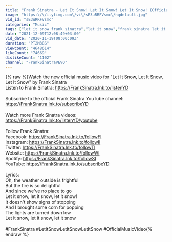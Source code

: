 ```yaml
---
title: "Frank Sinatra - Let It Snow! Let It Snow! Let It Snow! (Official Music Video)"
image: "https:\/\/i.ytimg.com\/vi\/sE3uRRFVsmc\/hqdefault.jpg"
vid_id: "sE3uRRFVsmc"
categories: "Music"
tags: ["let it snow frank sinatra","let it snow","frank sinatra let it snow"]
date: "2021-12-09T12:08:49+03:00"
vid_date: "2020-11-19T08:00:09Z"
duration: "PT2M38S"
viewcount: "4648614"
likeCount: "74669"
dislikeCount: "1102"
channel: "FrankSinatraVEVO"
---
```

{% raw %}Watch the new official music video for &quot;Let It Snow, Let It Snow, Let It Snow&quot; by Frank Sinatra<br />Listen to Frank Sinatra: <a rel="nofollow" target="blank" href="https://FrankSinatra.lnk.to/listenYD">https://FrankSinatra.lnk.to/listenYD</a><br /><br />Subscribe to the official Frank Sinatra YouTube channel: <a rel="nofollow" target="blank" href="https://FrankSinatra.lnk.to/subscribeYD">https://FrankSinatra.lnk.to/subscribeYD</a><br /><br />Watch more Frank Sinatra videos: <a rel="nofollow" target="blank" href="https://FrankSinatra.lnk.to/listenYD/youtube">https://FrankSinatra.lnk.to/listenYD/youtube</a><br /><br />Follow Frank Sinatra:<br />Facebook: <a rel="nofollow" target="blank" href="https://FrankSinatra.lnk.to/followFI">https://FrankSinatra.lnk.to/followFI</a><br />Instagram: <a rel="nofollow" target="blank" href="https://FrankSinatra.lnk.to/followII">https://FrankSinatra.lnk.to/followII</a><br />Twitter: <a rel="nofollow" target="blank" href="https://FrankSinatra.lnk.to/followTI">https://FrankSinatra.lnk.to/followTI</a><br />Website: <a rel="nofollow" target="blank" href="https://FrankSinatra.lnk.to/followWI">https://FrankSinatra.lnk.to/followWI</a><br />Spotify: <a rel="nofollow" target="blank" href="https://FrankSinatra.lnk.to/followSI">https://FrankSinatra.lnk.to/followSI</a><br />YouTube: <a rel="nofollow" target="blank" href="https://FrankSinatra.lnk.to/subscribeYD">https://FrankSinatra.lnk.to/subscribeYD</a><br /><br />Lyrics:<br />Oh, the weather outside is frightful<br />But the fire is so delightful<br />And since we've no place to go<br />Let it snow, let it snow, let it snow!<br />It doesn't show signs of stopping<br />And I brought some corn for popping<br />The lights are turned down low<br />Let it snow, let it snow, let it snow<br /><br />#FrankSinatra #LetItSnowLetItSnowLetItSnow #OfficialMusicVideo{% endraw %}

